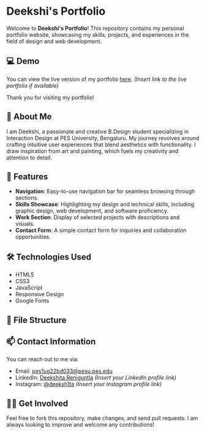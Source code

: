 # Deekshi's Portfolio

Welcome to **Deekshi's Portfolio**! This repository contains my personal portfolio website, showcasing my skills, projects, and experiences in the field of design and web development.
## 💻 Demo

You can view the live version of my portfolio [here](#). *(Insert link to the live portfolio if available)*

Thank you for visiting my portfolio!

## 🌟 About Me

I am Deekshi, a passionate and creative B.Design student specializing in Interaction Design at PES University, Bengaluru. My journey revolves around crafting intuitive user experiences that blend aesthetics with functionality. I draw inspiration from art and painting, which fuels my creativity and attention to detail.

## 🚀 Features

- **Navigation**: Easy-to-use navigation bar for seamless browsing through sections.
- **Skills Showcase**: Highlighting my design and technical skills, including graphic design, web development, and software proficiency.
- **Work Section**: Display of selected projects with descriptions and visuals.
- **Contact Form**: A simple contact form for inquiries and collaboration opportunities.

## 🛠 Technologies Used

- HTML5
- CSS3
- JavaScript
- Responsive Design
- Google Fonts

## 📁 File Structure


## 📫 Contact Information

You can reach out to me via:

- Email: [pes1ug22bd033@pesu.pes.edu](mailto:pes1ug22bd033@pesu.pes.edu)
- LinkedIn: [Deekshita Reniguntla](#) *(Insert your LinkedIn profile link)*
- Instagram: [@deeksh1ta](#) *(Insert your Instagram profile link)*

## 👩‍🎨 Get Involved

Feel free to fork this repository, make changes, and send pull requests. I am always looking to improve and welcome any contributions!


